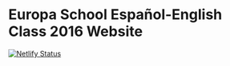 # Europa School Español-English Class 2016 Website

<!-- badges: start -->
[![Netlify Status](https://api.netlify.com/api/v1/badges/1bd7293c-3b8e-4cf5-be12-39a0a338e3ad/deploy-status)](https://app.netlify.com/sites/europa-ee/deploys)
<!-- badges: end -->



